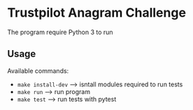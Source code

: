 # Trustpilot Anagram Challenge
The program require Python 3 to run

## Usage
Available commands:
* `make install-dev` --> isntall modules required to run tests
* `make run` --> run program 
* `make test` --> run tests with pytest
